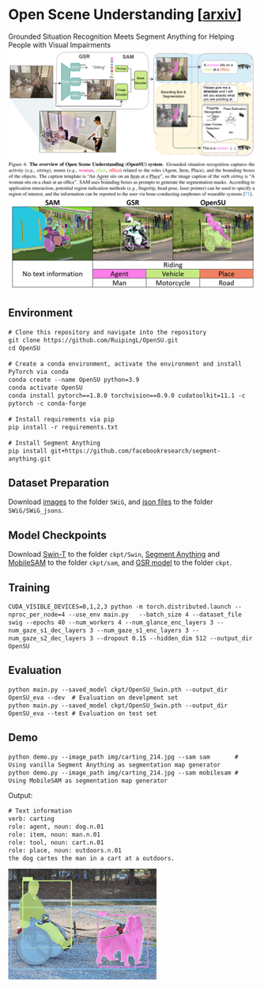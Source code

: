 # Open Scene Understanding [[arxiv](https://arxiv.org/abs/2307.07757)]
Grounded Situation Recognition Meets Segment Anything for Helping People with Visual Impairments
![My Image](img/Flowchart.png)
<img src="https://github.com/RuipingL/OpenSU/blob/main/img/comparison.png" width="900">
## Environment
```
# Clone this repository and navigate into the repository
git clone https://github.com/RuipingL/OpenSU.git    
cd OpenSU                                          

# Create a conda environment, activate the environment and install PyTorch via conda
conda create --name OpenSU python=3.9              
conda activate OpenSU                             
conda install pytorch==1.8.0 torchvision==0.9.0 cudatoolkit=11.1 -c pytorch -c conda-forge 

# Install requirements via pip
pip install -r requirements.txt

# Install Segment Anything
pip install git+https://github.com/facebookresearch/segment-anything.git
```
## Dataset Preparation
Download [images](https://swig-data-weights.s3.us-east-2.amazonaws.com/images_512.zip) to the folder `SWiG`, and [json files](https://github.com/jhcho99/CoFormer/tree/master/SWiG/SWiG_jsons) to the folder `SWiG/SWiG_jsons`.
## Model Checkpoints
Download 
[Swin-T](https://github.com/SwinTransformer/storage/releases/download/v1.0.0/swin_tiny_patch4_window7_224.pth) to the folder `ckpt/Swin`,
[Segment Anything](https://dl.fbaipublicfiles.com/segment_anything/sam_vit_h_4b8939.pth) and [MobileSAM](https://github.com/ChaoningZhang/MobileSAM/blob/master/weights/mobile_sam.pt) to the folder `ckpt/sam`, and [GSR model](https://drive.google.com/file/d/1i44Y5YIJ7ECNq9lYBOd4Qlcp7TVL79zz/view?usp=drive_link) to the folder `ckpt`.
## Training 
```
CUDA_VISIBLE_DEVICES=0,1,2,3 python -m torch.distributed.launch --nproc_per_node=4 --use_env main.py   --batch_size 4 --dataset_file swig --epochs 40 --num_workers 4 --num_glance_enc_layers 3 --num_gaze_s1_dec_layers 3 --num_gaze_s1_enc_layers 3 --num_gaze_s2_dec_layers 3 --dropout 0.15 --hidden_dim 512 --output_dir OpenSU
```
## Evaluation
```
python main.py --saved_model ckpt/OpenSU_Swin.pth --output_dir OpenSU_eva --dev  # Evaluation on develpment set
python main.py --saved_model ckpt/OpenSU_Swin.pth --output_dir OpenSU_eva --test # Evaluation on test set
```
## Demo
```
python demo.py --image_path img/carting_214.jpg --sam sam       # Using vanilla Segment Anything as segmentation map generator
python demo.py --image_path img/carting_214.jpg --sam mobilesam # Using MobileSAM as segmentation map generator
```
Output:
```
# Text information
verb: carting 
role: agent, noun: dog.n.01 
role: item, noun: man.n.01 
role: tool, noun: cart.n.01 
role: place, noun: outdoors.n.01 
the dog cartes the man in a cart at a outdoors.
```
<img src="https://github.com/RuipingL/OpenSU/blob/main/img/carting_214_sam.jpg" width="300">

